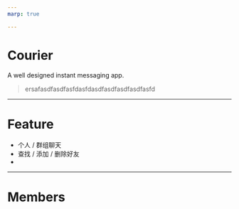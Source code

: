 ```yaml
---
marp: true

---
```


# Courier

A well designed instant messaging app.


> ersafasdfasdfasfdasfdasdfasdfasdfasdfasfd

<!--
page_number: true
footer: 第13组
-->

---

# Feature

- 个人 / 群组聊天
- 查找 / 添加 / 删除好友
- 

---

# Members
## 